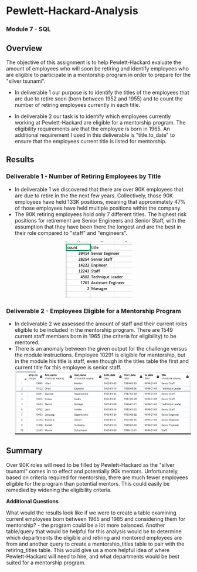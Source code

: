 # Pewlett-Hackard-Analysis

### Module 7 - SQL

## Overview
The objective of this assignment is to help Pewlett-Hackard evaluate the amount of employees who will soon be retiring and identify employees who are eligible to participate in a mentorship program in order to prepare for the "silver tsunami".

- In deliverable 1 our purpose is to identify the titles of the employees that are due to retire soon (born between 1952 and 1955) and to count the number of retiring employees currently in each title.

- In deliverable 2 our task is to identify which employees currently working at Pewlett-Hackard are eligible for a mentorship program. The eligibility requirements are that the employee is born in 1965. An additional requirement I used in this deliverable is "title.to_date" to ensure that the employees current title is listed for mentorship.

## Results
### **Deliverable 1 - Number of Retiring Employees by Title**
- In deliverable 1 we discovered that there are over 90K employees that are due to retire in the the next few years. Collectively, those 90K employees have held 133K positions, meaning that approximately 47% of those employees have held  multiple positions within the company.
- The 90K retiring employees hold only 7 different titles. The highest risk positions for retirement are Senior Engineers and Senior Staff, with the assumption that they have been there the longest and are the best in their role compared to "staff" and "engineers".

<center>
<img src= "images/retiring_titles_count.png" > </img> 
</center>

### **Deliverable 2 - Employees Eligible for a Mentorship Program**

-  In deliverable 2 we assessed the amount of staff and their current roles eligible to be included in the mentorship program. There are 1549 current staff members born in 1965 (the criteria for eligibility) to be mentored.
- There is an anomaly between the given output for the challenge versus the module instructions. Employee 10291 is eligible for mentorship, but in the module his title is staff, even though in the titles table the first and current title for this employee is senior staff.
<img src= "images/eligible_for_mentors.png"> </img>


## Summary

Over 90K roles will need to be filled by Pewlett-Hackard as the "silver tsunami" comes in to effect and potentially 90k mentors. Unfortunately, based on criteria required for mentorship, there are much fewer employees eligible for the program than potential mentors. This could easily be remedied by widening the eligibility criteria. 

**Additional Questions**

What would the results look like if we were to create a table examining current employees born between 1965 and 1985 and considering them for mentorship? - the program could be a lot more balanced.
Another table/query that would be helpful for this analysis would be to determine which departments the eligible and retiring and mentored employees are from and another query to create a mentorship_titles table to pair with the retiring_titles table. This would give us a more helpful idea of where Pewlett-Hackard will need to hire, and what departments would be best suited for a mentorship program. 
